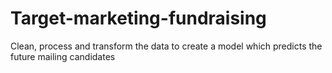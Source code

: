 # Target-marketing-fundraising
Clean, process and transform the data to create a model which predicts the future mailing candidates
